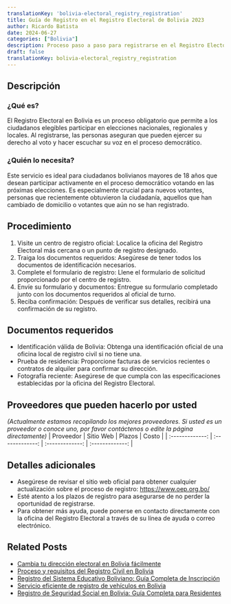 ```yaml
---
translationKey: 'bolivia-electoral_registry_registration'
title: Guía de Registro en el Registro Electoral de Bolivia 2023
author: Ricardo Batista
date: 2024-06-27
categories: ["Bolivia"]
description: Proceso paso a paso para registrarse en el Registro Electoral de Bolivia. Asegure su participación en las elecciones siguiendo esta guía integral.
draft: false
translationKey: bolivia-electoral_registry_registration
---
```


## Descripción
### ¿Qué es?
El Registro Electoral en Bolivia es un proceso obligatorio que permite a los ciudadanos elegibles participar en elecciones nacionales, regionales y locales. Al registrarse, las personas aseguran que pueden ejercer su derecho al voto y hacer escuchar su voz en el proceso democrático.

### ¿Quién lo necesita?
Este servicio es ideal para ciudadanos bolivianos mayores de 18 años que desean participar activamente en el proceso democrático votando en las próximas elecciones. Es especialmente crucial para nuevos votantes, personas que recientemente obtuvieron la ciudadanía, aquellos que han cambiado de domicilio o votantes que aún no se han registrado.

## Procedimiento

1. Visite un centro de registro oficial: Localice la oficina del Registro Electoral más cercana o un punto de registro designado.
2. Traiga los documentos requeridos: Asegúrese de tener todos los documentos de identificación necesarios.
3. Complete el formulario de registro: Llene el formulario de solicitud proporcionado por el centro de registro.
4. Envíe su formulario y documentos: Entregue su formulario completado junto con los documentos requeridos al oficial de turno.
5. Reciba confirmación: Después de verificar sus detalles, recibirá una confirmación de su registro.

## Documentos requeridos

- Identificación válida de Bolivia: Obtenga una identificación oficial de una oficina local de registro civil si no tiene una.
- Prueba de residencia: Proporcione facturas de servicios recientes o contratos de alquiler para confirmar su dirección.
- Fotografía reciente: Asegúrese de que cumpla con las especificaciones establecidas por la oficina del Registro Electoral.

## Proveedores que pueden hacerlo por usted
_(Actualmente estamos recopilando los mejores proveedores. Si usted es un proveedor o conoce uno, por favor contáctenos o edite la página directamente)_
| Proveedor        |     Sitio Web     |     Plazos    |       Costo      |
| :-------------: | :-------------: |  :-------------: | :-------------: |

## Detalles adicionales

- Asegúrese de revisar el sitio web oficial para obtener cualquier actualización sobre el proceso de registro: https://www.oep.org.bo/
- Esté atento a los plazos de registro para asegurarse de no perder la oportunidad de registrarse.
- Para obtener más ayuda, puede ponerse en contacto directamente con la oficina del Registro Electoral a través de su línea de ayuda o correo electrónico.


## Related Posts

- [Cambia tu dirección electoral en Bolivia fácilmente](https://tramitit.com/es/guides/bolivia/cambio_de_domicilio_electoral/)
- [Proceso y requisitos del Registro Civil en Bolivia](https://tramitit.com/es/guides/bolivia/inscripción_en_el_registro_civil/)
- [Registro del Sistema Educativo Boliviano: Guía Completa de Inscripción](https://tramitit.com/es/guides/bolivia/inscripción_al_sistema_educativo/)
- [Servicio eficiente de registro de vehículos en Bolivia](https://tramitit.com/es/guides/bolivia/registro_de_vehículo/)
- [Registro de Seguridad Social en Bolivia: Guía Completa para Residentes](https://tramitit.com/es/guides/bolivia/inscripción_en_la_seguridad_social/)